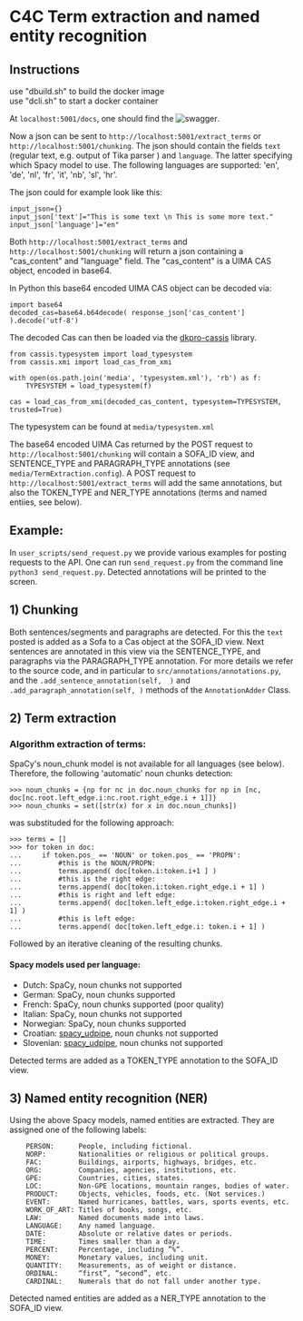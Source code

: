 # C4C Term extraction and named entity recognition

Instructions
------------

use "dbuild.sh" to build the docker image <br />
use "dcli.sh" to start a docker container


At `localhost:5001/docs`, one should find the ![swagger](https://github.com/CrossLangNV/C4C_term_extraction/tree/main/media/swagger.png?raw=true).

Now a json can be sent to `http://localhost:5001/extract_terms` or `http://localhost:5001/chunking`. The json should contain the fields `text` (regular text, e.g. output of Tika parser ) and `language`. The latter specifying which Spacy model to use. The following languages are supported: 'en', 'de', 'nl', 'fr', 'it', 'nb', 'sl', 'hr'.

The json could for example look like this:

```
input_json={}
input_json['text']="This is some text \n This is some more text."
input_json['language']="en"
```

Both `http://localhost:5001/extract_terms` and `http://localhost:5001/chunking` will return a json containing a "cas_content" and "language" field. The "cas_content" is a UIMA CAS object, encoded in base64.

In Python this base64 encoded UIMA CAS object can be decoded via:

```
import base64
decoded_cas=base64.b64decode( response_json['cas_content'] ).decode('utf-8')
```

The decoded Cas can then be loaded via the [dkpro-cassis](https://github.com/dkpro/dkpro-cassis) library.

```
from cassis.typesystem import load_typesystem
from cassis.xmi import load_cas_from_xmi

with open(os.path.join('media', 'typesystem.xml'), 'rb') as f:
    TYPESYSTEM = load_typesystem(f)
    
cas = load_cas_from_xmi(decoded_cas_content, typesystem=TYPESYSTEM, trusted=True)
```

The typesystem can be found at `media/typesystem.xml`

The base64 encoded UIMA Cas returned by the POST request to `http://localhost:5001/chunking` will contain a SOFA_ID view, and SENTENCE_TYPE and PARAGRAPH_TYPE annotations (see `media/TermExtraction.config`). A POST request to `http://localhost:5001/extract_terms` will add the same annotations, but also the TOKEN_TYPE and NER_TYPE annotations (terms and named entiies, see below).

## Example:

In `user_scripts/send_request.py` we provide various examples for posting requests to the API. One can run `send_request.py` from the command line `python3 send_request.py`. Detected annotations will be printed to the screen.

## 1) Chunking

Both sentences/segments and paragraphs are detected. For this the `text` posted is added as a Sofa to a Cas object at the SOFA_ID view. Next sentences are annotated in this view via the SENTENCE_TYPE, and paragraphs via the PARAGRAPH_TYPE annotation. For more details we refer to the source code, and in particular to `src/annotations/annotations.py`, and the `.add_sentence_annotation(self,  )` and `.add_paragraph_annotation(self, )` methods of the `AnnotationAdder` Class.

## 2) Term extraction


### Algorithm extraction of terms:
SpaCy's noun_chunk model is not available for all languages (see below). 
Therefore, the following 'automatic' noun chunks detection: 
```
>>> noun_chunks = {np for nc in doc.noun_chunks for np in [nc, doc[nc.root.left_edge.i:nc.root.right_edge.i + 1]]}
>>> noun_chunks = set([str(x) for x in doc.noun_chunks])
```
was substituded for the following approach:
```
>>> terms = []
>>> for token in doc:
...     if token.pos_ == 'NOUN' or token.pos_ == 'PROPN':
...         #this is the NOUN/PROPN:
...         terms.append( doc[token.i:token.i+1 ] )
...         #this is the right edge:
...         terms.append( doc[token.i:token.right_edge.i + 1] )
...         #this is right and left edge:
...         terms.append( doc[token.left_edge.i:token.right_edge.i + 1] )
...         #this is left edge:
...         terms.append( doc[token.left_edge.i: token.i + 1] )
```

Followed by an iterative cleaning of the resulting chunks.

#### Spacy models used per language:
- Dutch: SpaCy, noun chunks not supported
- German: SpaCy, noun chunks supported
- French: SpaCy, noun chunks supported (poor quality)
- Italian: SpaCy, noun chunks not supported
- Norwegian: SpaCy, noun chunks supported
- Croatian: [spacy_udpipe](https://github.com/TakeLab/spacy-udpipe), noun chunks not supported
- Slovenian: [spacy_udpipe](https://github.com/TakeLab/spacy-udpipe), noun chunks not supported

Detected terms are added as a TOKEN_TYPE annotation to the SOFA_ID view.

## 3) Named entity recognition (NER)

Using the above Spacy models, named entities are extracted. They are assigned one of the following labels:

        PERSON:      People, including fictional.
        NORP:        Nationalities or religious or political groups.
        FAC:         Buildings, airports, highways, bridges, etc.
        ORG:         Companies, agencies, institutions, etc.
        GPE:         Countries, cities, states.
        LOC:         Non-GPE locations, mountain ranges, bodies of water.
        PRODUCT:     Objects, vehicles, foods, etc. (Not services.)
        EVENT:       Named hurricanes, battles, wars, sports events, etc.
        WORK_OF_ART: Titles of books, songs, etc.
        LAW:         Named documents made into laws.
        LANGUAGE:    Any named language.
        DATE:        Absolute or relative dates or periods.
        TIME:        Times smaller than a day.
        PERCENT:     Percentage, including ”%“.
        MONEY:       Monetary values, including unit.
        QUANTITY:    Measurements, as of weight or distance.
        ORDINAL:     “first”, “second”, etc.
        CARDINAL:    Numerals that do not fall under another type.

Detected named entities are added as a NER_TYPE annotation to the SOFA_ID view.

